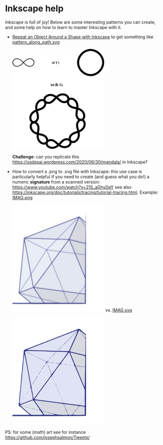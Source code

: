 # Inkscape help

Inkscape is full of joy!
Below are some interesting patterns you can create, and some help on how to learn to master Inkscape with it.

- [Repeat an Object Around a Shape with Inkscape](https://www.youtube.com/watch?v=3jve45Z60iU)
to get something like
[pattern_along_path.svg](images/pattern_along_path.svg) <p float="left"> <img src="images/pattern_along_path.svg?sanitize=true" width="300">

    **Challenge**: can you replicate this https://ssdesai.wordpress.com/2020/06/30/mandala/ in Inkscape?

- How to convert a .png to .svg  file with Inkscape:
this use case is particularly helpful if you need to create (and guess what you do!) a numeric **signature** from a scanned version:
https://www.youtube.com/watch?v=21S_aGhyDeY
see also https://inkscape.org/doc/tutorials/tracing/tutorial-tracing.html.
    Example:
    [IMAG.png](images/IMAG.svg) <p float="left"> <img src="images/IMAG.png?sanitize=true" width="300">
    vs.
    [IMAG.svg](images/IMAG.svg) <p float="left"> <img src="images/IMAG.svg?sanitize=true" width="300">


PS: for some (math) art see for instance https://github.com/josephsalmon/Tweets/